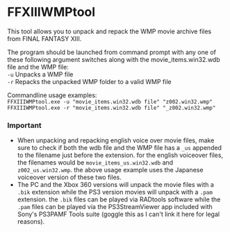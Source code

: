 # FFXIIIWMPtool
This tool allows you to unpack and repack the WMP movie archive files from FINAL FANTASY XIII.

The program should be launched from command prompt with any one of these following argument switches along with the movie_items.win32.wdb file and the WMP file: 
<br>``-u`` Unpacks a WMP file
<br>``-r`` Repacks the unpacked WMP folder to a valid WMP file

Commandline usage examples:
<br>``FFXIIIWMPtool.exe -u "movie_items.win32.wdb file" "z002.win32.wmp"``
<br>``FFXIIIWMPtool.exe -r "movie_items.win32.wdb file" "_z002.win32.wmp"``

### Important
- When unpacking and repacking english voice over movie files, make sure to check if both the wdb file and the WMP file has a ``_us`` appended to the filename just before the extension. for the english voiceover files, the filenames would be ``movie_items_us.win32.wdb`` and ``z002_us.win32.wmp``. the above usage example uses the Japanese voiceover version of these two files.
- The PC and the Xbox 360 versions will unpack the movie files with a ``.bik`` extension while the PS3 version movies will unpack with a ``.pam`` extension. the ``.bik`` files can be played via RADtools software while the ``.pam`` files can be played via   the PS3StreamViewer app included with Sony's PS3PAMF Tools suite (goggle this as I can't link it here for legal reasons).
